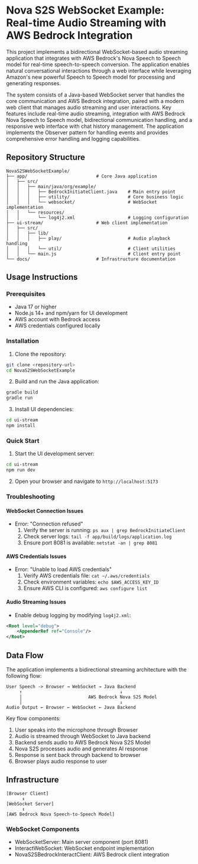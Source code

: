 # Nova S2S WebSocket Example: Real-time Audio Streaming with AWS Bedrock Integration

This project implements a bidirectional WebSocket-based audio streaming application that integrates with AWS Bedrock's Nova Speech to Speech model for real-time speech-to-speech conversion. The application enables natural conversational interactions through a web interface while leveraging Amazon's new powerful Speech to Speech model for processing and generating responses.

The system consists of a Java-based WebSocket server that handles the core communication and AWS Bedrock integration, paired with a modern web client that manages audio streaming and user interactions. Key features include real-time audio streaming, integration with AWS Bedrock Nova Speech to Speech model, bidirectional communication handling, and a responsive web interface with chat history management. The application implements the Observer pattern for handling events and provides comprehensive error handling and logging capabilities.

## Repository Structure
```
NovaS2SWebSocketExample/
├── app/                          # Core Java application
│   ├── src/
│   │   ├── main/java/org/example/
│   │   │   ├── BedrockInitiateClient.java    # Main entry point
│   │   │   ├── utility/                      # Core business logic
│   │   │   └── websocket/                    # WebSocket implementation
│   │   └── resources/
│   │       └── log4j2.xml                    # Logging configuration
├── ui-stream/                    # Web client implementation
│   ├── src/
│   │   ├── lib/
│   │   │   ├── play/                         # Audio playback handling
│   │   │   └── util/                         # Client utilities
│   │   └── main.js                           # Client entry point
└── docs/                         # Infrastructure documentation
```

## Usage Instructions

### Prerequisites
- Java 17 or higher
- Node.js 14+ and npm/yarn for UI development
- AWS account with Bedrock access
- AWS credentials configured locally

### Installation

1. Clone the repository:
```bash
git clone <repository-url>
cd NovaS2SWebSocketExample
```

2. Build and run the Java application:
```bash
gradle build
gradle run
```

3. Install UI dependencies:
```bash
cd ui-stream
npm install
```

### Quick Start

1. Start the UI development server:
```bash
cd ui-stream
npm run dev
```

2. Open your browser and navigate to `http://localhost:5173`

### Troubleshooting

#### WebSocket Connection Issues
- Error: "Connection refused"
  1. Verify the server is running: `ps aux | grep BedrockInitiateClient`
  2. Check server logs: `tail -f app/build/logs/application.log`
  3. Ensure port 8081 is available: `netstat -an | grep 8081`

#### AWS Credentials Issues
- Error: "Unable to load AWS credentials"
  1. Verify AWS credentials file: `cat ~/.aws/credentials`
  2. Check environment variables: `echo $AWS_ACCESS_KEY_ID`
  3. Ensure AWS CLI is configured: `aws configure list`

#### Audio Streaming Issues
- Enable debug logging by modifying `log4j2.xml`:
```xml
<Root level="debug">
    <AppenderRef ref="Console"/>
</Root>
```

## Data Flow

The application implements a bidirectional streaming architecture with the following flow:

```ascii
User Speech -> Browser → WebSocket → Java Backend 
     ↑                                     ↓
     │                         AWS Bedrock Nova S2S Model
     │                                     ↓
Audio Output ← Browser ← WebSocket ← Java Backend
```


Key flow components:
1. User speaks into the microphone through Browser
2. Audio is streamed through WebSocket to Java backend
3. Backend sends audio to AWS Bedrock Nova S2S Model
4. Nova S2S processes audio and generates AI response
5. Response is sent back through backend to browser
6. Browser plays audio response to user

## Infrastructure

```ascii
[Browser Client]
      ↕
[WebSocket Server]
      ↕
[AWS Bedrock Nova Speech-to-Speech Model]
```

### WebSocket Components
- WebSocketServer: Main server component (port 8081)
- InteractWebSocket: WebSocket endpoint implementation
- NovaS2SBedrockInteractClient: AWS Bedrock client integration
